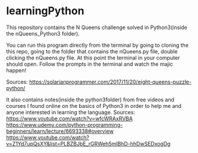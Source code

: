 # learningPython

This repository contains the N Queens challenge solved in Python3(inside the nQueens_Python3 folder).

You can run this program directly from the terminal by
going to cloning the this repo,
going to the folder that contains the nQueens.py file,
double clicking the nQueens.py file.
At this point the terminal in your computer should open.
Follow the prompts in the terminal and watch the majic happen!

Sources:
https://solarianprogrammer.com/2017/11/20/eight-queens-puzzle-python/

It also contains notes(inside the python3folder) from free videos and courses I found online on the
basics of Python3 in order to help me and anyone interested in learning the
language.
Sources:
https://www.youtube.com/watch?v=wfcWRAxRVBA
https://www.udemy.com/python-programming-beginners/learn/lecture/6693338#overview
https://www.youtube.com/watch?v=Z1Yd7upQsXY&list=PLBZBJbE_rGRWeh5mIBhD-hhDwSEDxogDg
